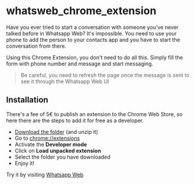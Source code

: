 # whatsweb_chrome_extension

Have you ever tried to start a conversation with someone you've never talked before in Whatsapp Web? It's impossible.
You need to use your phone to add the person to your contacts app and you have to  start the conversation from there.

Using this Chrome Extension, you don't need to do all this. Simply fill the form with phone number and message and start messaging.

> Be careful, you need to refresh the page once the message is sent to see it through the Whatsapp Web UI
>
## Installation

There's a fee of 5€ to publish an extension to the Chrome Web Store, so here there are the steps to add it for free as a developer.
- [Download the folder](http://marcpujolgualdo.cat/whatsweb_ext.zip) (and unzip it)
- Go to [chrome://extensions](chrome://extensions/)
- Activate the **Developer mode**
- Click on **Load unpacked extension**
- Select the folder you have downloaded
- Enjoy it!

Try it by visiting [Whatsapp Web](https://web.whatsapp.com/)
